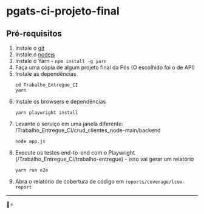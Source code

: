 # pgats-ci-projeto-final

## Pré-requisitos

1. Instale o [git](https://git-scm.com)
2. Instale o [nodejs](https://nodejs.org/)
3. Instale o Yarn - `npm install -g yarn`
4. Faça uma cópia de algum projeto final da Pós (O escolhido foi o de API)
5. Instale as dependências
   ```shell
   cd Trabalho_Entregue_CI
   yarn
   ```
6. Instale os browsers e dependências
   ```shell
   yarn playwright install
   ```
7. Levante o serviço em uma janela diferente: /Trabalho_Entregue_CI/crud_clientes_node-main/backend
   ```shell
   node app.js
   ```
8. Execute os testes end-to-end com o Playwright (/Trabalho_Entregue_CI/trabalho-entregue) - isso vai gerar um relatório
   ```shell
   yarn run e2e
   ```   
9. Abra o relatório de cobertura de código em `reports/coverage/lcov-report`

---

💜⚡️
